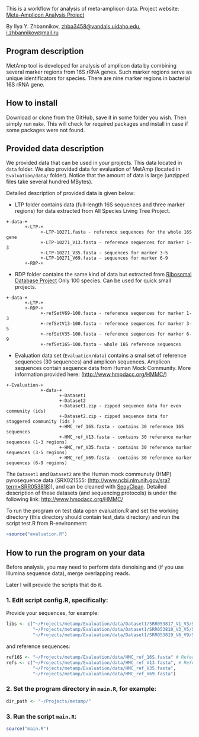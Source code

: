 This is a workflow for analysis of meta-amplicon data. Project website: [Meta-Amplicon Analysis Project](http://izhbannikov.github.io/MetAmp/)

By Ilya Y. Zhbannikov, zhba3458@vandals.uidaho.edu, i.zhbannikov@mail.ru

## Program description

MetAmp tool is developed for analysis of amplicon data by combining several marker regions from 16S rRNA genes.
Such marker regions serve as unique identificators for species. There are nine marker regions in bacterial 
16S rRNA gene.

## How to install

Download or clone from the GitHub, save it in some folder you wish. Then simply run ```make```. 
This will check for required packages and install in case if some packages were not found.

## Provided data description

We provided data that can be used in your projects. This data located in ```data``` folder.
We also provided data for evaluation of MetAmp (located in ```Evaluation/data/``` folder). 
Notice that the amount of data is large (unzipped files take several hundred MBytes). 

Detailed description of provided data is given below:

* LTP folder contains data (full-length 16S sequences and three marker regions) for
data extracted from All Species Living Tree Project.

```
+-data-+
	   +-LTP-+
			 +-LTP-10271.fasta - reference sequences for the whole 16S gene
	  		 +-LTP-10271_V13.fasta - reference sequences for marker 1-3
	  		 +-LTP-10271_V35.fasta - sequences for marker 3-5
	  		 +-LTP-10271_V69.fasta - sequences for marker 6-9
	   +-RDP-+
```

* RDP folder contains the same kind of data but extracted from [Ribosomal Database Project](http://rdp.cme.msu.edu/)
Only 100 species. Can be used for quick small projects.

```
+-data-+
	   +-LTP-+
	   +-RDP-+
	   		 +-refSetV69-100.fasta - reference sequences for marker 1-3
	   		 +-refSetV13-100.fasta - reference sequences for marker 3-5
	  		 +-refSetV35-100.fasta - reference sequences for marker 6-9
	  		 +-refSet16S-100.fasta - whole 16S reference sequences
```
* Evaluation data set (```Evaluation/data```) contains a smal set of reference sequences (30 sequences) and amplicon sequences.
Amplicon sequences contain sequence data from Human Mock Community. More information  provided here: (http://www.hmpdacc.org/HMMC/)

```
+-Evaluation-+
			 +-data-+
			 		+-Dataset1
			 		+-Dataset2
	 	     		+-Dataset1.zip - zipped sequence data for even community (ids)
		     		+-Dataset2.zip - zipped sequence data for staggered community (ids )
		     		+-HMC_ref_16S.fasta - contains 30 reference 16S sequences
		     		+-HMC_ref_V13.fasta - contains 30 reference marker sequences (1-3 regions)
		     		+-HMC_ref_V35.fasta - contains 30 reference marker sequences (3-5 regions)
		     		+-HMC_ref_V69.fasta - contains 30 reference marker sequences (6-9 regions)
```

The ```Dataset1``` and ```Dataset2``` are the Human mock communuty (HMP) pyrosequence data (SRX021555: (http://www.ncbi.nlm.nih.gov/sra?term=SRR053818)), and can be cleaned with [SeqyClean](https://bitbucket.org/izhbannikov/seqyclean).
Detailed description of these datasets (and sequencing protocols) is under the following link: http://www.hmpdacc.org/HMMC/

To run the program on test data open evaluation.R and set the working directory (this directory should contain test_data directory) and run the script test.R from R-environment:

~~~R
>source("evaluation.R")
~~~

## How to run the program on your data

Before analysis, you may need to perform data denoising and (if you use Illumina sequence data), merge overlapping reads.

Later I will provide the scripts that do it.

### 1. Edit script config.R, specifically:

Provide your sequences, for example:

~~~R
libs <- c("~/Projects/metamp/Evaluation/data/Dataset1/SRR053817_V1_V3/SRR053817_3.fastq",  # V1-3
          "~/Projects/metamp/Evaluation/data/Dataset1/SRR053818_V3_V5/SRR053818_3.fasta",  # V3-5
          "~/Projects/metamp/Evaluation/data/Dataset1/SRR053819_V6_V9/SRR053819_3.fastq")  # V6-9
~~~

and reference sequences:

~~~R
ref16S <- "~/Projects/metamp/Evaluation/data/HMC_ref_16S.fasta" # Reference 16S gene sequences
refs <- c("~/Projects/metamp/Evaluation/data/HMC_ref_V13.fasta", # Reference gude (marker) regions
          "~/Projects/metamp/Evaluation/data/HMC_ref_V35.fasta",        
          "~/Projects/metamp/Evaluation/data/HMC_ref_V69.fasta")
~~~

### 2. Set the program directory in ```main.R```, for example:

~~~R
dir_path <- "~/Projects/metamp/"
~~~


### 3. Run the script ```main.R```:

~~~R
source("main.R")
~~~